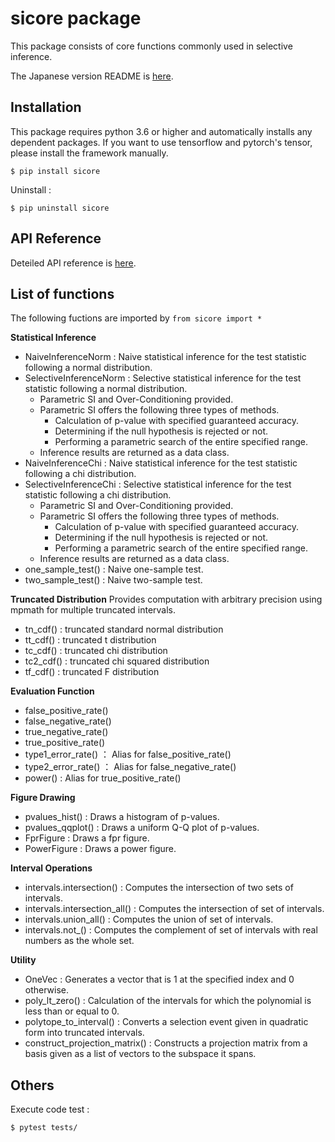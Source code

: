 # sicore package

This package consists of core functions commonly used in selective inference.

The Japanese version README is [here](/README_ja.md).

## Installation

This package requires python 3.6 or higher and automatically installs any dependent packages. If you want to use tensorflow and pytorch's tensor, please install the framework manually.
```
$ pip install sicore
```
Uninstall :
```
$ pip uninstall sicore
```

## API Reference
Deteiled API reference is [here](https://shirara1016.github.io/sicore/).

## List of functions
The following fuctions are imported by `from sicore import *`

**Statistical Inference**
- NaiveInferenceNorm : Naive statistical inference for the test statistic following a normal distribution.
- SelectiveInferenceNorm : Selective statistical inference for the test statistic following a normal distribution.
    - Parametric SI and Over-Conditioning provided.
    - Parametric SI offers the following three types of methods.
        - Calculation of p-value with specified guaranteed accuracy.
        - Determining if the null hypothesis is rejected or not.
        - Performing a parametric search of the entire specified range.
    - Inference results are returned as a data class.
- NaiveInferenceChi : Naive statistical inference for the test statistic following a chi distribution.
- SelectiveInferenceChi : Selective statistical inference for the test statistic following a chi distribution.
    - Parametric SI and Over-Conditioning provided.
    - Parametric SI offers the following three types of methods.
        - Calculation of p-value with specified guaranteed accuracy.
        - Determining if the null hypothesis is rejected or not.
        - Performing a parametric search of the entire specified range.
    - Inference results are returned as a data class.
- one_sample_test() : Naive one-sample test.
- two_sample_test() : Naive two-sample test.

**Truncated Distribution**
Provides computation with arbitrary precision using mpmath for multiple truncated intervals.
- tn_cdf() : truncated standard normal distribution
- tt_cdf() : truncated t distribution
- tc_cdf() : truncated chi distribution
- tc2_cdf() : truncated chi squared distribution
- tf_cdf() : truncated F distribution

**Evaluation Function**
- false_positive_rate()
- false_negative_rate()
- true_negative_rate()
- true_positive_rate()
- type1_error_rate() ： Alias for false_positive_rate()
- type2_error_rate() ： Alias for false_negative_rate()
- power() : Alias for true_positive_rate()

**Figure Drawing**
- pvalues_hist() : Draws a histogram of p-values.
- pvalues_qqplot() : Draws a uniform Q-Q plot of p-values.
- FprFigure : Draws a fpr figure.
- PowerFigure : Draws a power figure.

**Interval Operations**
- intervals.intersection() : Computes the intersection of two sets of intervals.
- intervals.intersection_all() : Computes the intersection of set of intervals.
- intervals.union_all() : Computes the union of set of intervals.
- intervals.not_() : Computes the complement of set of intervals with real numbers as the whole set.

**Utility**
- OneVec : Generates a vector that is 1 at the specified index and 0 otherwise.
- poly_lt_zero() : Calculation of the intervals for which the polynomial is less than or equal to 0.
- polytope_to_interval() : Converts a selection event given in quadratic form into truncated intervals.
- construct_projection_matrix() : Constructs a projection matrix from a basis given as a list of vectors to the subspace it spans.

## Others
Execute code test :
```
$ pytest tests/
```
